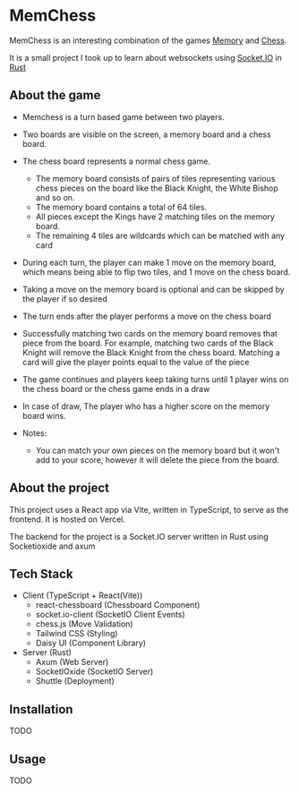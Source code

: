 # MemChess

MemChess is an interesting combination of the games [Memory](<https://en.wikipedia.org/wiki/Concentration_(card_game)>) and [Chess](https://en.wikipedia.org/wiki/Chess).

It is a small project I took up to learn about websockets using [Socket.IO](https://socket.io/) in [Rust](https://www.rust-lang.org/)

## About the game

- Memchess is a turn based game between two players.

- Two boards are visible on the screen, a memory board and a chess board.

- The chess board represents a normal chess game.

  - The memory board consists of pairs of tiles representing various chess pieces on the board like the Black Knight, the White Bishop and so on.
  - The memory board contains a total of 64 tiles.
  - All pieces except the Kings have 2 matching tiles on the memory board.
  - The remaining 4 tiles are wildcards which can be matched with any card

- During each turn, the player can make 1 move on the memory board, which means being able to flip two tiles, and 1 move on the chess board.

- Taking a move on the memory board is optional and can be skipped by the player if so desired

- The turn ends after the player performs a move on the chess board

- Successfully matching two cards on the memory board removes that piece from the board. For example, matching two cards of the Black Knight will remove the Black Knight from the chess board. Matching a card will give the player points equal to the value of the piece

- The game continues and players keep taking turns until 1 player wins on the chess board or the chess game ends in a draw

- In case of draw, The player who has a higher score on the memory board wins.

- Notes:

  - You can match your own pieces on the memory board but it won't add to your score, however it will delete the piece from the board.

## About the project

This project uses a React app via Vite, written in TypeScript, to serve as the frontend. It is hosted on Vercel.

The backend for the project is a Socket.IO server written in Rust using Socketioxide and axum

## Tech Stack
- Client (TypeScript + React(Vite))
  - react-chessboard (Chessboard Component)
  - socket.io-client (SocketIO Client Events)
  - chess.js (Move Validation)
  - Tailwind CSS (Styling)
  - Daisy UI (Component Library)
- Server (Rust)
  - Axum (Web Server)
  - SocketIOxide (SocketIO Server)
  - Shuttle (Deployment)

## Installation

TODO

## Usage

TODO
